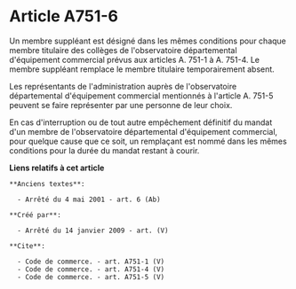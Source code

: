 # Article A751-6

Un membre suppléant est désigné dans les mêmes conditions pour chaque membre titulaire des collèges de l'observatoire
départemental d'équipement commercial prévus aux articles A. 751-1 à A. 751-4. Le membre suppléant remplace le membre
titulaire temporairement absent. 

Les représentants de l'administration auprès de l'observatoire départemental d'équipement commercial mentionnés à l'article
A. 751-5 peuvent se faire représenter par une personne de leur choix. 

En cas d'interruption ou de tout autre empêchement définitif du mandat d'un membre de l'observatoire départemental
d'équipement commercial, pour quelque cause que ce soit, un remplaçant est nommé dans les mêmes conditions pour la durée du
mandat restant à courir.

**Liens relatifs à cet article**

	**Anciens textes**:

	  - Arrêté du 4 mai 2001 - art. 6 (Ab)

	**Créé par**:

	  - Arrêté du 14 janvier 2009 - art. (V)

	**Cite**:

	  - Code de commerce. - art. A751-1 (V)
	  - Code de commerce. - art. A751-4 (V)
	  - Code de commerce. - art. A751-5 (V)

